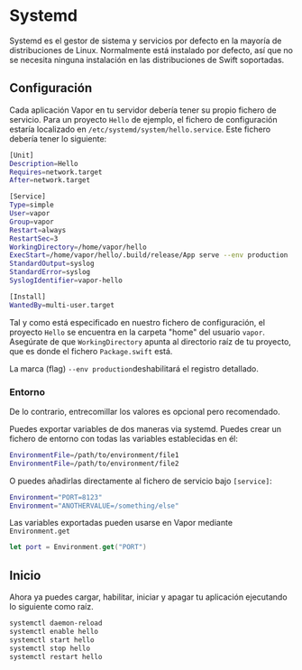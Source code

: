 # Systemd

Systemd es el gestor de sistema y servicios por defecto en la mayoría de distribuciones de Linux. Normalmente está instalado por defecto, así que no se necesita ninguna instalación en las distribuciones de Swift soportadas.

## Configuración

Cada aplicación Vapor en tu servidor debería tener su propio fichero de servicio. Para un proyecto `Hello` de ejemplo, el fichero de configuración estaría localizado en `/etc/systemd/system/hello.service`. Este fichero debería tener lo siguiente:

```sh
[Unit]
Description=Hello
Requires=network.target
After=network.target

[Service]
Type=simple
User=vapor
Group=vapor
Restart=always
RestartSec=3
WorkingDirectory=/home/vapor/hello
ExecStart=/home/vapor/hello/.build/release/App serve --env production
StandardOutput=syslog
StandardError=syslog
SyslogIdentifier=vapor-hello

[Install]
WantedBy=multi-user.target
```

Tal y como está especificado en nuestro fichero de configuración, el proyecto `Hello` se encuentra en la carpeta "home" del usuario `vapor`. Asegúrate de que `WorkingDirectory` apunta al directorio raíz de tu proyecto, que es donde el fichero `Package.swift` está.

La marca (flag) `--env production`deshabilitará el registro detallado.

### Entorno
De lo contrario, entrecomillar los valores es opcional pero recomendado.

Puedes exportar variables de dos maneras via systemd. Puedes crear un fichero de entorno con todas las variables establecidas en él:

```sh
EnvironmentFile=/path/to/environment/file1
EnvironmentFile=/path/to/environment/file2
```


O puedes añadirlas directamente al fichero de servicio bajo `[service]`:

```sh
Environment="PORT=8123"
Environment="ANOTHERVALUE=/something/else"
```
Las variables exportadas pueden usarse en Vapor mediante `Environment.get`

```swift
let port = Environment.get("PORT")
```

## Inicio

Ahora ya puedes cargar, habilitar, iniciar y apagar tu aplicación ejecutando lo siguiente como raíz.

```sh
systemctl daemon-reload
systemctl enable hello
systemctl start hello
systemctl stop hello
systemctl restart hello
```

